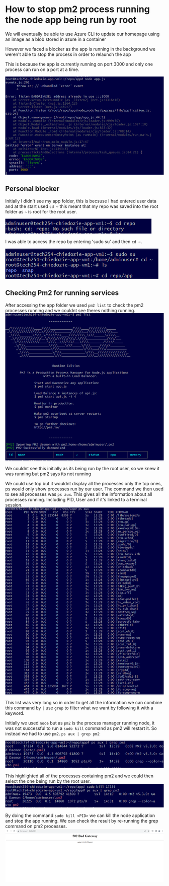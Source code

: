 # How to stop pm2 process running the node app being run by root

We will eventually be able to use Azure CLI to update our homepage using an image as a blob stored in azure in a container

However we faced a blocker as the app is running in the background we weren't able to stop the process in order to relaunch the app

This is because the app is currently running on port 3000 and only one process can run on a port at a time. 

![Alt text](portalreadyinuse.png)

## Personal blocker 

Initially I didn't see my app folder, this is becsuse I had entered user data and at the start used `cd ~` this meant that my repo was saved into the root folder as `~` is root for the root user.

![Alt text](noappinadmin.png)

I was able to access the repo by entering 'sudo su' and then `cd ~`.

![Alt text](appinadmin.png)

## Checking Pm2 for running services

After accessing the app folder we used `pm2 list` to check the pm2 processes running and we couldnt see theres nothing running.
![Alt text](pm2NoProcess.png)

We couldnt see this initially as its being run by the root user, so we knew it was running but pm2 says its not running

We could use top but it wouldnt display all the processes only the top ones, ps would only show processes run by our user. The command we then used to see all processes was `ps aux`. This gives all the information about all processes running. Including PID, User and if it's linked to a terminal session.
![Alt text](allprocesses.png)

This list was very long so in order to get all the information we can combine this command by `|` use `grep` to filter what we want by following it with a keyword.


Initially we used `node` but as `pm2` is the process manager  running node, it was not successful to run a `sudo kill` command as pm2 will restart it. So instead we had to use `pm2`.
`ps aux | grep pm2`

![Alt text](sudopm2kill.png)

This highlighted all of the processes containing pm2 and we could then select the one being run by the root user.
![Alt text](sudopm2killresult.png)

By doing the command `sudo kill <PID>` we can kill the node application and stop the app running. We can check the result by re-running the grep command on pm2 processes.
![Alt text](sudopm2killresultweb.png)
